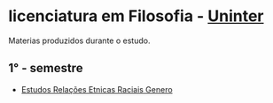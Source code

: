 # licenciatura em Filosofia - [Uninter](https://www.uninter.com)

Materias produzidos durante o estudo.

## 1° - semestre
+ [Estudos Relações Etnicas Raciais Genero](https://github.com/mateuscfonseca/filosofia/tree/master/Estudos%20Relacoes%20Etnica%20Raciais%20Genero)
